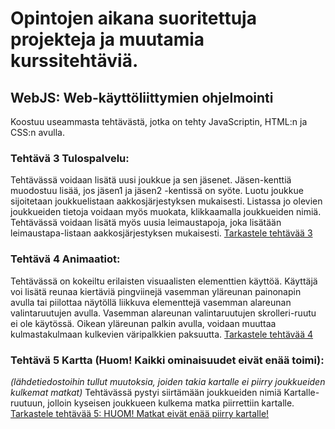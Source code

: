 
# Opintojen aikana suoritettuja projekteja ja muutamia kurssitehtäviä. 

## WebJS: Web-käyttöliittymien ohjelmointi
Koostuu useammasta tehtävästä, jotka on tehty JavaScriptin, HTML:n ja CSS:n avulla.
### Tehtävä 3 Tulospalvelu:
Tehtävässä voidaan lisätä uusi joukkue ja sen jäsenet. Jäsen-kenttiä muodostuu lisää, jos jäsen1 ja jäsen2 -kentissä on syöte.
Luotu joukkue sijoitetaan joukkuelistaan aakkosjärjestyksen mukaisesti. Listassa jo olevien joukkueiden tietoja voidaan myös muokata,
klikkaamalla joukkueiden nimiä. Tehtävässä voidaan lisätä myös uusia leimaustapoja, joka lisätään leimaustapa-listaan aakkosjärjestyksen mukaisesti. 
[Tarkastele tehtävää 3](http://users.jyu.fi/~tuomtryu/TIEA2120/VT3/pohja.xhtml)

### Tehtävä 4 Animaatiot:
Tehtävässä on kokeiltu erilaisten visuaalisten elementtien käyttöä. Käyttäjä voi lisätä reunaa kiertäviä pingviinejä vasemman yläreunan painonapin avulla tai
piilottaa näytöllä liikkuva elementtejä vasemman alareunan valintaruutujen avulla. 
Vasemman alareunan valintaruutujen skrolleri-ruutu ei ole käytössä. Oikean yläreunan palkin avulla, voidaan muuttaa kulmastakulmaan kulkevien väripalkkien paksuutta.
[Tarkastele tehtävää 4](http://users.jyu.fi/~tuomtryu/TIEA2120/VT4/pohja.xhtml)

### Tehtävä 5 Kartta (Huom! Kaikki ominaisuudet eivät enää toimi):
*(lähdetiedostoihin tullut muutoksia, joiden takia kartalle ei piirry joukkueiden kulkemat matkat)*
Tehtävässä pystyi siirtämään joukkueiden nimiä Kartalle-ruutuun, jolloin kyseisen joukkueen kulkema matka piirrettiin kartalle. 
[Tarkastele tehtävää 5: HUOM! Matkat eivät enää piirry kartalle!](http://users.jyu.fi/~tuomtryu/TIEA2120/VT5/pohja.html)
